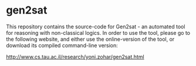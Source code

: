 # gen2sat

This repository contains the source-code for Gen2sat - an automated tool for reasoning with non-classical logics.
In order to use the tool, 
please go to the following website, 
and either use the online-version of the tool, or download its compiled command-line version:

http://www.cs.tau.ac.il/research/yoni.zohar/gen2sat.html
